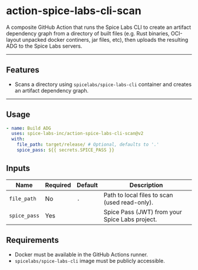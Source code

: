 # action-spice-labs-cli-scan

A composite GitHub Action that runs the Spice Labs CLI to create an artifact dependency
graph from a directory of built files (e.g. Rust binaries, OCI-layout unpacked docker
continers, jar files, etc), then uploads the resulting ADG to the Spice Labs servers.

---

## Features

- Scans a directory using `spicelabs/spice-labs-cli` container and creates an artifact
  dependency graph.

---

## Usage

```yaml
- name: Build ADG
  uses: spice-labs-inc/action-spice-labs-cli-scan@v2
  with:
    file_path: target/release/ # Optional, defaults to '.'
    spice_pass: ${{ secrets.SPICE_PASS }}
```

## Inputs

| Name         | Required | Default | Description                                    |
| ------------ | -------- | ------- | ---------------------------------------------- |
| `file_path`  | No       | `.`     | Path to local files to scan (used read-only).  |
| `spice_pass` | Yes      |         | Spice Pass (JWT) from your Spice Labs project. |

## Requirements

- Docker must be available in the GitHub Actions runner.
- `spicelabs/spice-labs-cli` image must be publicly accessible.
